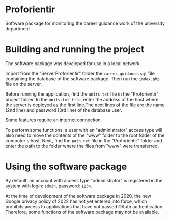 # Proforientir
Software package for monitoring the career guidance work of the university department
# Building and running the project
The software package was developed for use in a local network.

Import from the "ServerProforientir" folder the ```career_guidance.sql``` file containing the database of the software package. Then run the ```index.php``` file on the server.

Before running the application, find the ```units.txt``` file in the "Proforientir" project folder. In the ```units.txt file```, enter the address of the host where the server is deployed as the first line.The next lines of the file are the name (2nd line) and password (3rd line) of the database user.

Some features require an internet connection.

To perform some functions, a user with an "administrator" access type will also need to move the contents of the "www" folder to the root folder of the computer's host. 
Next, find the ```path.txt``` file in the "Proforientir" folder and enter the path to the folder where the files from "www" were transferred.
# Using the software package
By default, an account with access type "administrator" is registered in the system with login: ```admin```, password: ```1234```.

At the time of development of the software package in 2020, the new Google privacy policy of 2022 has not yet entered into force, which prohibits access to applications that have not passed OAuth authentication. Therefore, some functions of the software package may not be available.

